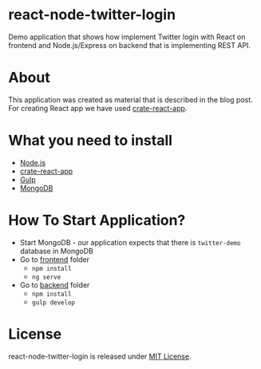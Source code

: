 # react-node-twitter-login

Demo application that shows how implement Twitter login with React on frontend and Node.js/Express on backend that is implementing REST API.

# About

This application was created as material that is described in the blog post.
For creating React app we have used [crate-react-app](https://github.com/facebookincubator/create-react-app).

# What you need to install

* [Node.js](https://nodejs.org/en/)
* [crate-react-app](https://github.com/facebookincubator/create-react-app)
* [Gulp](http://gulpjs.com/)
* [MongoDB](https://www.mongodb.com/)

# How To Start Application?

* Start MongoDB - our application expects that there is `twitter-demo` database in MongoDB
* Go to [frontend](https://github.com/GenFirst/react-node-twitter-login/tree/master/frontend) folder
    * `npm install`
    * `ng serve`
* Go to [backend](https://github.com/GenFirst/react-node-twitter-login/tree/master/backend) folder
    * `npm install`
    * `gulp develop`
    
# License

react-node-twitter-login is released under [MIT License](https://opensource.org/licenses/MIT).

